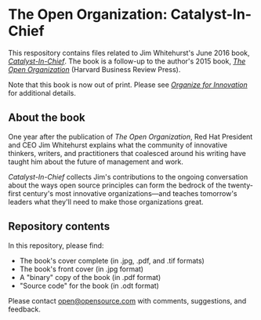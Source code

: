 # The Open Organization: Catalyst-In-Chief

This respository contains files related to Jim Whitehurst's June 2016 book, [_Catalyst-In-Chief_](https://opensource.com/open-organization/16/5/year-conversations-about-open-organization). The book is a follow-up to the author's 2015 book, [_The Open Organization_](https://opensource.com/open-organization) (Harvard Business Review Press).

Note that this book is now out of print. Please see [_Organize for Innovation_](https://github.com/open-organization-ambassadors/organize-for-innovation) for additional details.

## About the book

One year after the publication of _The Open Organization_, Red Hat President and CEO Jim Whitehurst explains what the community of innovative thinkers, writers, and practitioners that coalesced around his writing have taught him about the future of management and work.

_Catalyst-In-Chief_ collects Jim's contributions to the ongoing conversation about the ways open source principles can form the bedrock of the twenty-first century's most innovative organizations—and teaches tomorrow's leaders what they'll need to make those organizations great.

## Repository contents

In this repository, please find:

- The book's cover complete (in .jpg, .pdf, and .tif formats)
- The book's front cover (in .jpg format)
- A "binary" copy of the book (in .pdf format)
- "Source code" for the book (in .odt format)

Please contact open@opensource.com with comments, suggestions, and feedback.
